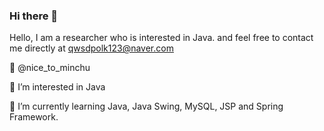 ### Hi there 👋

Hello, I am a researcher who is interested in Java. and feel free to contact me directly at qwsdpolk123@naver.com

👋 @nice_to_minchu

👀 I’m interested in Java

🌱 I’m currently learning Java, Java Swing, MySQL, JSP and Spring Framework.
<!--
**jegalminjoo/jegalminjoo** is a ✨ _special_ ✨ repository because its `README.md` (this file) appears on your GitHub profile.

Here are some ideas to get you started:

- 🔭 I’m currently working on ...
- 🌱 I’m currently learning ...
- 👯 I’m looking to collaborate on ...
- 🤔 I’m looking for help with ...
- 💬 Ask me about ...
- 📫 How to reach me: ...
- 😄 Pronouns: ...
- ⚡ Fun fact: ...
-->
